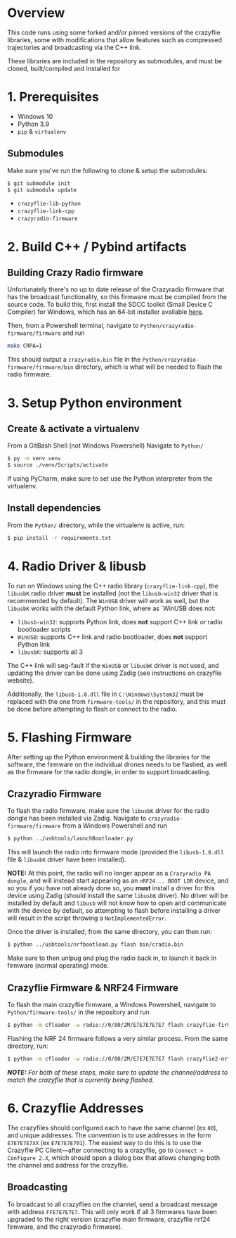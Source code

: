 # Overview
This code runs using some forked and/or pinned versions of the crazyflie libraries, some
with modifications that allow features such as compressed trajectories and broadcasting
via the C++ link.

These libraries are included in the repository as submodules, and must be cloned, built/compiled
and installed for

# 1. Prerequisites
- Windows 10
- Python 3.9
- `pip` & `virtualenv`

## Submodules
Make sure you've run the following to clone & setup the submodules:
```bash
$ git submodule init
$ git submodule update
```
- `crazyflie-lib-python`
- `crazyflie-link-cpp`
- `crazyradio-firmware`

# 2. Build C++ / Pybind artifacts 

## Building  Crazy Radio firmware
Unfortunately there's no up to date release of the Crazyradio firmware that has the broadcast functionality,
so this firmware must be compiled from the source code. To build this, first install the SDCC toolkit
(Small Device C Compiler) for Windows, which has an 64-bit installer available [here](https://sourceforge.net/projects/sdcc/files/sdcc-win64/).

Then, from a Powershell terminal, navigate to `Python/crazyradio-firmware/firmware` and run
```bash
make CRPA=1
```

This should output a `crazyradio.bin` file  in the `Python/crazyradio-firmware/firmware/bin` directory, which is what will
be needed to flash the radio firmware.

# 3. Setup Python environment

## Create & activate a virtualenv
From a GitBash Shell (not Windows Powershell) Navigate to `Python/`
```bash
$ py -m venv venv
$ source ./venv/Scripts/activate
```
If using PyCharm, make sure to set use the Python interpreter from the virtualenv.

## Install dependencies
From the `Python/` directory, while the virtualenv is active, run:
```bash
$ pip install -r requirements.txt
```

# 4. Radio Driver & libusb
To run on Windows using the C++ radio library (`crazyflie-link-cpp`), the `libusbK` radio driver **must**
be installed (not the `libusb-win32` driver that is recommended by default). The `WinUSB` driver will
work as well, but the `libusbK` works with the default Python link, where as `WinUSB does not:
- `libusb-win32`: supports Python link, does **not** support C++ link or radio bootloader scripts
- `WinUSB`: supports C++ link and radio bootloader, does **not** support Python link
- `libusbK`: supports all 3

The C++ link will seg-fault if the `WinUSB` or `libusbK` driver is not used, and updating the driver can be done using 
Zadig (see instructions on crazyflie website).

Additionally, the `libusb-1.0.dll` file in `C:\Windows\System32` must be replaced with the one from
`firmware-tools/` in the repository, and this must be done before attempting to flash or connect to the radio.

# 5. Flashing Firmware
After setting up the Python environment & building the libraries for the software,
the firmware on the individual drones needs to be flashed, as well as the firmware
for the radio dongle, in order to support broadcasting.

## Crazyradio Firmware
To flash the radio firmware, make sure the `libusbK` driver for the radio dongle has been installed
via Zadig. Navigate to `crazyradio-firmware/firmware` from a Windows Powershell and run
```bash
$ python ../usbtools/launchBootloader.py
```
This will launch the radio into firmware mode (provided the `libusb-1.0.dll` file & `libusbK` driver have been installed).

**NOTE:** At this point, the radio will no longer appear as a `Crazyradio PA dongle`, and will instead start appearing
as an `nRF24... BOOT LDR` device, and so you if you have not already done so, 
you **must** install a driver for this device using Zadig (should install the same `libusbK` driver).
No driver will be installed by default and `libusb` will not know how to open and communicate with the device by default,
so attempting to flash before installing a driver will result in the script throwing a `NotImplementedError`.

Once the driver is installed, from the same directory, you can then run:
```bash
$ python ../usbtools/nrfbootload.py flash bin/cradio.bin
```
Make sure to then unlpug and plug the radio back in, to launch it back in firmware (normal operating) mode.

## Crazyflie Firmware & NRF24 Firmware
To flash the main crazyflie firmware, a Windows Powershell, navigate to `Python/firmware-tools/` in the repository and run
```bash
$ python -m cfloader -w radio://0/80/2M/E7E7E7E7E7 flash crazyflie-firmware/cf2-2021.03.bin stm32-fw
```

Flashing the NRF 24 firmware follows a very similar process. From the same directory, run:
```bash
$ python -m cfloader -w radio://0/80/2M/E7E7E7E7E7 flash crazyflie2-nrf-firmware/cf2_nrf-2021.03.bin nrf51-fw
```
***NOTE:** For both of these steps, make sure to update the channel/address to match the crazyflie that is currently being flashed.*


# 6. Crazyflie Addresses
The crazyfiles should configured each to have the same channel (ex `80`), and unique addresses. 
The convention is to use addresses in the form `E7E7E7E7XX` (ex `E7E7E7E701`). 
The easiest way to do this is to use the Crazyflie PC Client—after connecting to a crazyflie, go to
`Connect > Configure 2.X`, which should open a dialog box that allows changing both the channel and 
address for the crazyflie.

## Broadcasting
To broadcast to all crazyflies on the channel, send a broadcast message with address `FFE7E7E7E7`.
This will only work if all 3 firmwares have been upgraded to the right version (crazyflie main firmware, crazyflie nrf24 firmware,
 and the crazyradio firmware).
